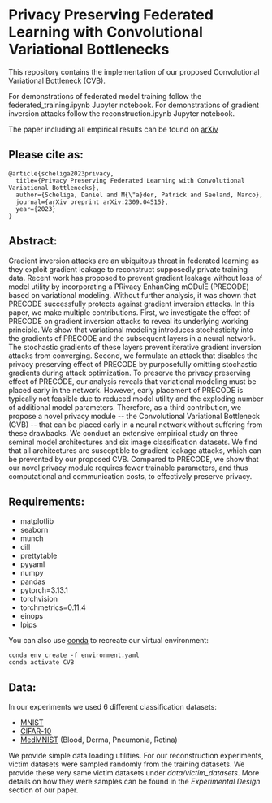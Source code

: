 # Privacy Preserving Federated Learning with Convolutional Variational Bottlenecks
This repository contains the implementation of our proposed Convolutional Variational Bottleneck (CVB).

For demonstrations of federated model training follow the federated_training.ipynb Jupyter notebook.
For demonstrations of gradient inversion attacks follow the reconstruction.ipynb Jupyter notebook.

The paper including all empirical results can be found on [arXiv](https://arxiv.org/abs/2309.04515)

## Please cite as:
```
@article{scheliga2023privacy,
  title={Privacy Preserving Federated Learning with Convolutional Variational Bottlenecks},
  author={Scheliga, Daniel and M{\"a}der, Patrick and Seeland, Marco},
  journal={arXiv preprint arXiv:2309.04515},
  year={2023}
}
```

## Abstract:
Gradient inversion attacks are an ubiquitous threat in federated learning as they exploit gradient leakage to reconstruct supposedly private training data. Recent work has proposed to prevent gradient leakage without loss of model utility by incorporating a PRivacy EnhanCing mODulE (PRECODE) based on variational modeling. Without further analysis, it was shown that PRECODE successfully protects against gradient inversion attacks. In this paper, we make multiple contributions. First, we investigate the effect of PRECODE on gradient inversion attacks to reveal its underlying working principle. We show that variational modeling introduces stochasticity into the gradients of PRECODE and the subsequent layers in a neural network. The stochastic gradients of these layers prevent iterative gradient inversion attacks from converging. Second, we formulate an attack that disables the privacy preserving effect of PRECODE by purposefully omitting stochastic gradients during attack optimization. To preserve the privacy preserving effect of PRECODE, our analysis reveals that variational modeling must be placed early in the network. However, early placement of PRECODE is typically not feasible due to reduced model utility and the exploding number of additional model parameters. Therefore, as a third contribution, we propose a novel privacy module -- the Convolutional Variational Bottleneck (CVB) -- that can be placed early in a neural network without suffering from these drawbacks. We conduct an extensive empirical study on three seminal model architectures and six image classification datasets. We find that all architectures are susceptible to gradient leakage attacks, which can be prevented by our proposed CVB. Compared to PRECODE, we show that our novel privacy module requires fewer trainable parameters, and thus computational and communication costs, to effectively preserve privacy.

## Requirements:
+ matplotlib
+ seaborn
+ munch
+ dill
+ prettytable
+ pyyaml
+ numpy
+ pandas
+ pytorch=3.13.1
+ torchvision
+ torchmetrics=0.11.4
+ einops
+ lpips

You can also use [conda](https://www.anaconda.com/) to recreate our virtual environment:
```
conda env create -f environment.yaml
conda activate CVB
```

## Data:
In our experiments we used 6 different classification datasets:
+ [MNIST](https://paperswithcode.com/dataset/mnist)
+ [CIFAR-10](https://www.cs.toronto.edu/~kriz/cifar.html)
+ [MedMNIST](https://medmnist.com/) (Blood, Derma, Pneumonia, Retina)
  
We provide simple data loading utilities. 
For our reconstruction experiments, victim datasets were sampled randomly from the training datasets. 
We provide these very same victim datasets under *data/victim_datasets*.
More details on how they were samples can be found in the *Experimental Design* section of our paper.